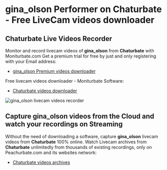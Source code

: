 # gina_olson Performer on Chaturbate - Free LiveCam videos downloader

## Chaturbate Live Videos Recorder

Monitor and record livecam videos of **gina_olson** from **Chaturbate** with Moniturbate.com
Get a premium trial for free by just and only registering with your Email address:
* [gina_olson Premium videos downloader](https://moniturbate.com/request-demo-licence-key.html)

Free livecam videos downloader - Moniturbate Software:
* [Chaturbate videos downloader](https://moniturbate.com/moniturbate-download-software.html)

![gina_olson livecam videos recorder](https://peachurnet.com/templates/moniturbate-software.png)


## Capture gina_olson videos from the Cloud and watch your recordings on Streaming

Without the need of downloading a software, capture **gina_olson** livecam videos from **Chaturbate** 100% online.
Watch Livecam archives from **Chaturbate** unlimitedly from thousands of existing recordings, only on Peachurbate.com and its websites network:
* [Chaturbate videos archives](https://peachurnet.com/)